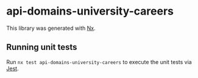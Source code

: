 # api-domains-university-careers

This library was generated with [Nx](https://nx.dev).

## Running unit tests

Run `nx test api-domains-university-careers` to execute the unit tests via [Jest](https://jestjs.io).
